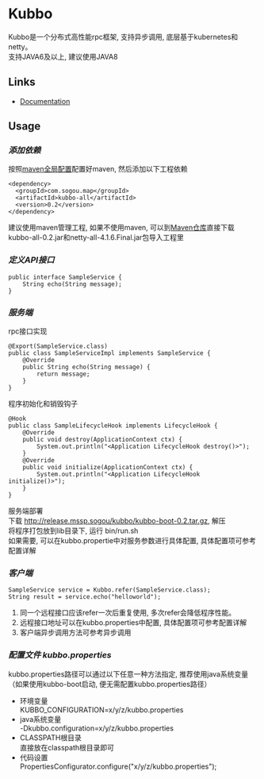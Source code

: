 # Kubbo
Kubbo是一个分布式高性能rpc框架, 支持异步调用, 底层基于kubernetes和netty。  
支持JAVA6及以上, 建议使用JAVA8


## Links
* [Documentation](http://go2map.sogou-inc.com:8890/display/go2map/Quickstart)

## Usage
### *添加依赖*  
按照[maven全局配置](http://git.sogou-inc.com/mssp/commons/blob/master/README.md)配置好maven, 然后添加以下工程依赖
```
<dependency>
  <groupId>com.sogou.map</groupId>
  <artifactId>kubbo-all</artifactId>
  <version>0.2</version>
</dependency>
```

建议使用maven管理工程, 如果不使用maven, 可以到[Maven仓库](http://repo.mssp.sogou/maven/)直接下载kubbo-all-0.2.jar和netty-all-4.1.6.Final.jar包导入工程里  

### *定义API接口*  
```
public interface SampleService {
    String echo(String message);
}
```


### *服务端*    
rpc接口实现  
```
@Export(SampleService.class)
public class SampleServiceImpl implements SampleService {
    @Override
    public String echo(String message) {
        return message;
    }
}
```

程序初始化和销毁钩子  
```
@Hook
public class SampleLifecycleHook implements LifecycleHook {
    @Override
    public void destroy(ApplicationContext ctx) {
        System.out.println("<Application LifecycleHook destroy()>");     
    }
    @Override
    public void initialize(ApplicationContext ctx) {
        System.out.println("<Application LifecycleHook initialize()>");
    }
}
```

服务端部署  
下载 http://release.mssp.sogou/kubbo/kubbo-boot-0.2.tar.gz, 解压  
将程序打包放到lib目录下, 运行 bin/run.sh  
如果需要, 可以在kubbo.propertie中对服务参数进行具体配置, 具体配置项可参考配置详解  


### *客户端*
```
SampleService service = Kubbo.refer(SampleService.class);
String result = service.echo("helloworld");
```
1. 同一个远程接口应该refer一次后重复使用, 多次refer会降低程序性能。
2. 远程接口地址可以在kubbo.properties中配置, 具体配置项可参考配置详解
3. 客户端异步调用方法可参考异步调用


### *配置文件 kubbo.properties*
kubbo.properties路径可以通过以下任意一种方法指定, 推荐使用java系统变量（如果使用kubbo-boot启动, 便无需配置kubbo.properties路径）  
* 环境变量  
  KUBBO_CONFIGURATION=x/y/z/kubbo.properties
* java系统变量  
  -Dkubbo.configuration=x/y/z/kubbo.properties
* CLASSPATH根目录  
  直接放在classpath根目录即可
* 代码设置  
  PropertiesConfigurator.configure("x/y/z/kubbo.properties");